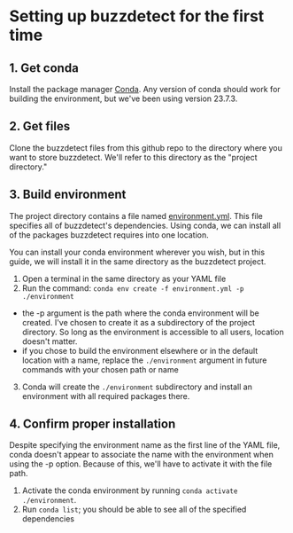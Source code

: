 # Setting up buzzdetect for the first time
## 1. Get conda
Install the package manager [Conda](https://conda.io/projects/conda/en/latest/user-guide/install/index.html). Any version of conda should work for building the environment, but we've been using version 23.7.3.

## 2. Get files
Clone the buzzdetect files from this github repo to the directory where you want to store buzzdetect. We'll refer to this directory as the "project directory."

## 3. Build environment
The project directory contains a file named [environment.yml](https://github.com/OSU-Bee-Lab/BuzzDetect/blob/main/environment.yml). This file specifies all of buzzdetect's dependencies. Using conda, we can install all of the packages buzzdetect requires into one location.

You can install your conda environment wherever you wish, but in this guide, we will install it in the same directory as the buzzdetect project.
1. Open a terminal in the same directory as your YAML file
2. Run the command: `conda env create -f environment.yml -p ./environment`
  - the -p argument is the path where the conda environment will be created. I've chosen to create it as a subdirectory of the project directory. So long as the environment is accessible to all users, location doesn't matter.
  - if you chose to build the environment elsewhere or in the default location with a name, replace the `./environment` argument in future commands with your chosen path or name
3. Conda will create the `./environment` subdirectory and install an environment with all required packages there.


## 4. Confirm proper installation
Despite specifying the environment name as the first line of the YAML file, conda doesn't appear to associate the name with the environment when using the -p option. Because of this, we'll have to activate it with the file path.
1. Activate the conda environment by running `conda activate ./environment`.
2. Run `conda list`; you should be able to see all of the specified dependencies
